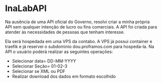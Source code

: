 # InaLabAPI

Na ausência de uma API oficial do Governo, resolvi criar a minha própria API sem qualquer intenção de lucro ou fins comerciais. A API foi criada para atender às necessidades de pessoas que tenham interesse.

Ela será hospedada em uma VPS da contabo. A VPS já possui container e traefik e já reservei o subdominio dou.proframos.com para hospeda-la.
Na API o usuário poderá realizar as seguintes operações:
- Selecionar data= DD-MM-YYYY
- Selecionar Seção= 01-02-3
- Selecionar se XML ou PDF
- Realizar download dos dados em formato escolhido